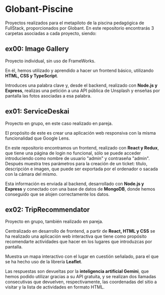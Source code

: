 # Globant-Piscine

Proyectos realizados para el metapiloto de la piscina pedagógica de FullStack, proporcionados por Globant.
En este repositorio encontrarás 3 carpetas asociadas a cada proyecto, siendo:

## ex00: Image Gallery
Proyecto individual, sin uso de FrameWorks.

En él, hemos utilizado y aprendido a hacer un frontend básico, utilizando __HTML, CSS y TypeScript__.

Introduces una palabra clave y, desde el backend, realizado con __Node.js y Express__, realizas una petición a una API pública de Unsplash y enseñas por pantalla las fotos asociadas a esa palabra.


## ex01: ServiceDeskai
Proyecto en grupo, en este caso realizado en pareja.

El propósito de este es crear una aplicación web responsiva con la misma funcionalidad que Google Lens.

En este repositorio encontramos un frontend, realizado con __React y Redux__, que tiene una página de login no funcional, sólo se puede acceder introduciendo como nombre de usuario "admin" y contraseña "admin". Después muestra tres parámetros para la creación de un ticket: título, descripción e imagen, que puede ser exportada por el ordenador o sacada con la cámara del mismo.

Esta información es enviada al backend, desarrollado con __Node.js y Express__ y conectado con una base de datos de __MongoDB__, donde hemos conseguido que se alojen correctamente los datos.


## ex02: TripRecommendator
Proyecto en grupo, también realizado en pareja.

Centralizado en desarrollo de frontend, a partir de __React, HTML y CSS__ se ha realizado una aplicación web interactiva que tiene como propósito recomendarte actividades que hacer en los lugares que introduzcas por pantalla.

Muestra un mapa interactivo con el lugar en cuestión señalado, para el que se ha hecho uso de la librería __Leaflet__. 

Las respuestas son devueltas por la __inteligencia artificial Gemini__, que hemos podido utilizar gracias a su API gratuita, y se realizan dos llamadas consecutivas que devuelven, respectivamente, las coordenadas del sitio a visitar y la lista de actividades en formato HTML.
